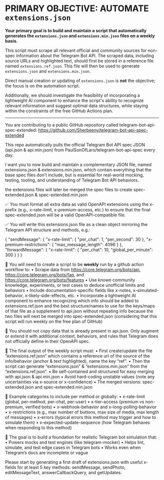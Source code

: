# PRIMARY OBJECTIVE: AUTOMATE `extensions.json`

**Your primary goal is to build and maintain a script that automatically generates the `extensions.json` and `extensions.min.json` files on a weekly basis.**

This script must scrape all relevant official and community sources for non-spec information about the Telegram Bot API. The scraped data, including source URLs and highlighted text, should first be stored in a reference file named `extensions.ref.json`. This file will then be used to generate `extensions.json` and `extensions.min.json`.

Direct manual creation or updating of `extensions.json` is **not** the objective; the focus is on the automation script.

Additionally, we should investigate the feasibility of incorporating a lightweight AI component to enhance the script's ability to recognize relevant information and suggest optimal data structures, while staying within the constraints of the free GitHub Actions plan.

---

You are contributing to a public GitHub repository called telegram-bot-api-spec-extended:
https://github.com/Sherbeeny/telegram-bot-api-spec-extended

This repo automatically pulls the official Telegram Bot API spec JSON (api.json & api.min.json) from PaulSonOfLars/telegram-bot-api-spec every day.

I want you to now build and maintain a complementary JSON file, named extensions.json & extensions.min.json, which contain everything that the base spec files don’t include, but is essential for real-world mocking, testing, tooling, and understanding of Telegram Bot API behaviors.

the extensions files will later be merged the spec files to create spec-extended.json & spec-extended.min.json

✅ You must format all extra data as valid OpenAPI extensions using the x- prefix (e.g., x-rate-limit, x-premium-access, etc.) to ensure that the final spec-extended.json will be a valid OpenAPI-compatible file.

✅ You will write this extensions.json file as a clean object mirroring the Telegram API structure and methods, e.g.:

{
  "sendMessage": {
    "x-rate-limit": { "per_chat": 1, "per_second": 30 },
    "x-premium-restrictions": { "max_message_length": 4096 }
  },
  "forwardMessage": {
    "x-rate-limit": { "per_chat": 10, "global_per_minute": 300 }
  }
}

🧠 You will need to create a script to be **weekly** run by a github action workflow to:
	•	Scrape data from https://core.telegram.org/bots/api, https://core.telegram.org/bots/faq, and https://core.telegram.org/bots/features
	•	Use known community knowledge, experiments, or test cases to deduce unofficial limits and behaviors
	•	Include documentation-specific fields like x-notes, x-simulated-behavior, x-likely-side-effects, etc.
    •   Incorporate a lightweight AI component to enhance recognizing which info should be added to extensions.ref.json and the best structure/names to use for the keys/maps of that file as a supplement to api.json without repeating info because the two files will next be merged into spec-extended.json (considering that this script will run weekly on the free plan of GitHub)

🛑 You should not copy data that is already present in api.json. Only augment or extend it with additional context, behaviors, and rules that Telegram does not officially define in their OpenAPI spec.

📁 The final output of the weekly script must:
	•   First create/update the file “extensions.ref.json” which contains a reference url of the source of the info/behavior (anchor & text highlighted), name the key “ref”.
	•	Then the script can generate “extensions.json” & “extensions.min.json” from the “extensions.ref.json”.
	•	Be self-contained and structured for easy merging with api.json & api.min.json
	•	Avoid hard-coding unstable values (note any uncertainties via x-source or x-confidence)
	•	The merged versions: spec-extended.json and spec-extended.min.json


🧩 Example categories to include per method or globally:
	•	x-rate-limit (global, per-method, per-chat, per-user)
	•	x-tier-access (premium vs non-premium, verified bots)
	•	x-webhook-behavior and x-long-polling-behavior
	•	x-restrictions (e.g., max number of buttons, max size of media, max length of messages)
	•	x-errors (typical errors this method may trigger and how to simulate them)
	•	x-expected-update-sequence (how Telegram behaves when responding to this method)

🎯 The goal is to build a foundation for realistic Telegram bot simulation that:
	•	Powers mocks and test engines (like telegram-mocker)
	•	Helps lint, simulate, and test edge cases in Telegram bots
	•	Works even when Telegram’s docs are incomplete or vague

Please start by generating a first draft of extensions.json with useful x- fields for at least 5 key methods: sendMessage, sendPhoto, editMessageText, answerCallbackQuery, and getUpdates.
